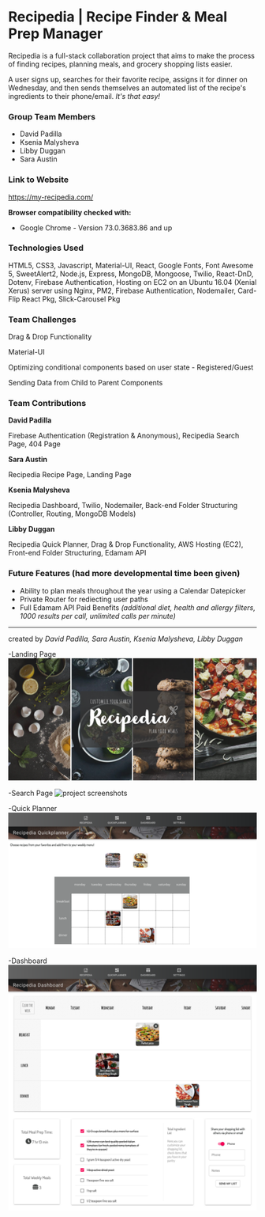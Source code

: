 # Recipedia | Recipe Finder & Meal Prep Manager

Recipedia is a full-stack collaboration project that aims to make the process of
finding recipes, planning meals, and grocery shopping lists easier.

A user signs up, searches for their favorite recipe, assigns it for dinner on
Wednesday, and then sends themselves an automated list of the recipe's ingredients
to their phone/email. _It's that easy!_

### Group Team Members

- David Padilla
- Ksenia Malysheva
- Libby Duggan
- Sara Austin

### Link to Website

https://my-recipedia.com/

**Browser compatibility checked with:**

- Google Chrome - Version 73.0.3683.86 and up

### Technologies Used

HTML5, CSS3, Javascript, Material-UI, React, Google Fonts,
Font Awesome 5, SweetAlert2, Node.js, Express, MongoDB,
Mongoose, Twilio, React-DnD, Dotenv, Firebase Authentication,
Hosting on EC2 on an Ubuntu 16.04 (Xenial Xerus) server using Nginx,
PM2, Firebase Authentication, Nodemailer, Card-Flip React Pkg,
Slick-Carousel Pkg

### Team Challenges

Drag & Drop Functionality

Material-UI

Optimizing conditional components based on user state - Registered/Guest

Sending Data from Child to Parent Components

### Team Contributions

**David Padilla**

Firebase Authentication (Registration & Anonymous),
Recipedia Search Page, 404 Page

**Sara Austin**

Recipedia Recipe Page, Landing Page

**Ksenia Malysheva**

Recipedia Dashboard, Twilio, Nodemailer,
Back-end Folder Structuring (Controller, Routing, MongoDB Models)

**Libby Duggan**

Recipedia Quick Planner, Drag & Drop Functionality, AWS Hosting (EC2),
Front-end Folder Structuring, Edamam API

### Future Features (had more developmental time been given)

- Ability to plan meals throughout the year using a Calendar Datepicker
- Private Router for rediecting user paths
- Full Edamam API Paid Benefits
  _(additional diet, health and allergy filters, 1000 results per call, unlimited calls per minute)_

---

created by _David Padilla, Sara Austin, Ksenia Malysheva, Libby Duggan_


-Landing Page
![project screenshots](client/src/images/screencapture_1.png)

-Search Page
![project screenshots](client/src/images/screencapture_2.png)

-Quick Planner
![project screenshots](client/src/images/screencapture_3.png)

-Dashboard
![project screenshots](client/src/images/screencapture_4.png)
